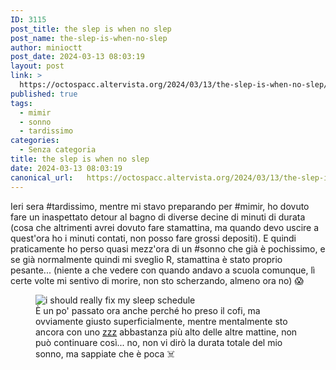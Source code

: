 ```yaml
---
ID: 3115
post_title: the slep is when no slep
post_name: the-slep-is-when-no-slep
author: minioctt
post_date: 2024-03-13 08:03:19
layout: post
link: >
  https://octospacc.altervista.org/2024/03/13/the-slep-is-when-no-slep/
published: true
tags:
  - mimir
  - sonno
  - tardissimo
categories:
  - Senza categoria
title: the slep is when no slep
date: 2024-03-13 08:03:19
canonical_url:   https://octospacc.altervista.org/2024/03/13/the-slep-is-when-no-slep/
---
```

<!-- wp:paragraph -->
<p>Ieri sera #tardissimo, mentre mi stavo preparando per #mimir, ho dovuto fare un inaspettato detour al bagno di diverse decine di minuti di durata (cosa che altrimenti avrei dovuto fare stamattina, ma quando devo uscire a quest'ora ho i minuti contati, non posso fare grossi depositi). E quindi praticamente ho perso quasi mezz'ora di un #sonno che già è pochissimo, e se già normalmente quindi mi sveglio R, stamattina è stato proprio pesante... (niente a che vedere con quando andavo a scuola comunque, lì certe volte mi sentivo di morire, non sto scherzando, almeno ora no) 😱</p>
<!-- /wp:paragraph -->

<!-- wp:paragraph -->
<p></p>
<!-- /wp:paragraph -->

<!-- wp:image {"id":3114,"sizeSlug":"large","linkDestination":"none"} -->
<figure class="wp-block-image size-large"><img src="{{site.cdnurl}}/assets/uploads/2024/03/i-dont-have-the-time-to6705006616253328615-318x480.jpg" alt="i should really fix my sleep schedule" class="wp-image-3114"/><figcaption class="wp-element-caption">È un po' passato ora anche perché ho preso il cofi, ma ovviamente giusto superficialmente, mentre mentalmente sto ancora con uno <a href="https://www.pinterest.it/pin/900931100447855089/">zzz</a> abbastanza più alto delle altre mattine, non può continuare così... no, non vi dirò la durata totale del mio sonno, ma sappiate che è poca ☠️</figcaption></figure>
<!-- /wp:image -->